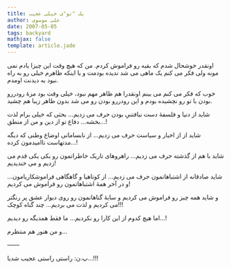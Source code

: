 ```yaml
---
title: یک "تو"ی خیلی عجیب
author: علی موسوی
date: 2007-05-05
tags: backyard
mathjax: false
template: article.jade
---
```


اونقدر خوشحال شدم که بقیه رو فراموش کردم. من که هیچ وقت این چیزا یادم نمی مونه ولی فکر می کنم یک ماهی می شد ندیده بودمت و با اینکه ظاهرم خیلی رو به راه نبود به دیدنت اومدم.

خوب که فکر می کنم می بینم اونقدرا هم ظاهر مهم نبود، خیلی وقت بود مزۀ رودررو بودن با تو رو نچشیده بودم و این رودررو بودن رو می شد بدون ظاهر زیبا هم چشید.

شاید از دنیا و فلسفۀ دست نیافتنیِ بودن حرف می زدیم… بحثی که خیلی برام لذت بخشه… دفاع تو از دین و من از منطق…!

شاید از از اخبار و سیاست حرف می زدیم… از نابسامانی اوضاع وطنی که دیگه مدتهاست ناامیدمون کرده…!

شاید با هم از گذشته حرف می زدیم… راهروهای تاریک خاطراتمون رو یکی یکی قدم می زدیم و می خندیدیم!

شاید صادقانه از اشتباهاتمون حرف می زدیم… از کوتاهیا و گاهگاهی فراموشکاریامون… و در آخر همۀ اشتباهاتمون رو فراموش می کردیم!

و شاید همه چیز رو فراموش می کردیم و سایۀ گناهانمون رو روی دیوار عشق پر رنگتر می کردیم و لذت می بردیم… چند گناه کوچک!!!

اما هیچ کدوم از این کارا رو نکردیم… ما فقط همدیگه رو دیدیم…!

و من هنور هم منتظرم…

——

پ.ن: راستی راستی عجیب شدیا…!!!
